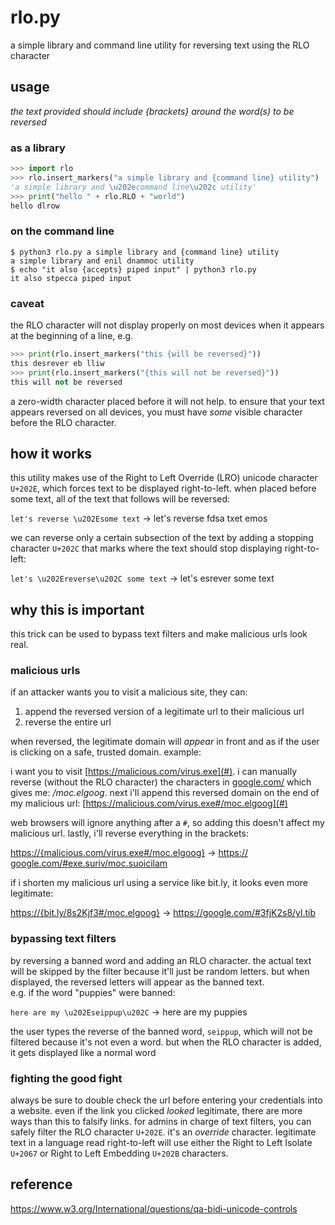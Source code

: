 # rlo.py
a simple library and command line utility for reversing text using the RLO 
character

## usage

*the text provided should include {brackets} around the word(s) to be reversed*

### as a library

```py
>>> import rlo
>>> rlo.insert_markers("a simple library and {command line} utility")
'a simple library and \u202ecommand line\u202c utility'
>>> print("hello " + rlo.RLO + "world")
hello ‮world
```

### on the command line

```shell
$ python3 rlo.py a simple library and {command line} utility
a simple library and ‮command line‬ utility
$ echo "it also {accepts} piped input" | python3 rlo.py
it also ‮accepts‬ piped input
```

### caveat

the RLO character will not display properly on most devices when it appears at 
the beginning of a line, e.g.
```py
>>> print(rlo.insert_markers("this {will be reversed}"))
this ‮will be reversed‬
>>> print(rlo.insert_markers("{this will not be reversed}"))
this will not be reversed‬
```

a zero-width character placed before it will not help. to ensure that your text
appears reversed on all devices, you must have *some* visible character before
the RLO character.

## how it works

this utility makes use of the Right to Left Override (LRO) unicode character 
`U+202E`, which forces text to be displayed right-to-left. when placed before
some text, all of the text that follows will be reversed:

`let's reverse \u202Esome text` -> let's reverse ‮some text asdf

we can reverse only a certain subsection of the text by adding a stopping
character `U+202C` that marks where the text should stop displaying 
right-to-left:

`let's \u202Ereverse\u202C some text` -> let's ‮reverse‬ some text

## why this is important

this trick can be used to bypass text filters and make malicious urls look real.

### malicious urls

if an attacker wants you to visit a malicious site, they can:

1. append the reversed version of a legitimate url to their malicious url
2. reverse the entire url

when reversed, the legitimate domain will *appear* in front and as if the user
is clicking on a safe, trusted domain. example:

i want you to visit [https://malicious.com/virus.exe](#). i can manually reverse
(without the RLO character) the characters in [google.com/](#) which gives me:
*/moc.elgoog*. next i'll append this reversed domain on the end of my malicious
url:
[https://malicious.com/virus.exe#/moc.elgoog](#)

web browsers will ignore anything after a `#`, so adding this doesn't affect
my malicious url. lastly, i'll reverse everything in the brackets:

[https://{malicious.com/virus.exe#/moc.elgoog}](#) -> 
[https://‮malicious.com/virus.exe#/moc.elgoog‬](#)

if i shorten my malicious url using a service like bit.ly, it looks even more
legitimate:

[https://{bit.ly/8s2Kjf3#/moc.elgoog}](#) -> 
[https://‮bit.ly/8s2Kjf3#/moc.elgoog‬](#)

### bypassing text filters

by reversing a banned word and adding an RLO character. the actual text will be
skipped by the filter because it'll just be random letters. but when displayed,
the reversed letters will appear as the banned text.  
e.g. if the word "puppies" were banned:

`here are my \u202Eseippup\u202C` -> here are my ‮seippup‬

the user types the reverse of the banned word, `seippup`, which will not be
filtered because it's not even a word. but when the RLO character is added, it
gets displayed like a normal word

### fighting the good fight

always be sure to double check the url before entering your credentials into
a website. even if the link you clicked *looked* legitimate, there are more ways
than this to falsify links. for admins in charge of text filters, you can safely
filter the RLO character `U+202E`. it's an *override* character. legitimate text
in a language read right-to-left will use either the Right to Left Isolate
`U+2067` or Right to Left Embedding `U+202B` characters.

## reference

https://www.w3.org/International/questions/qa-bidi-unicode-controls
